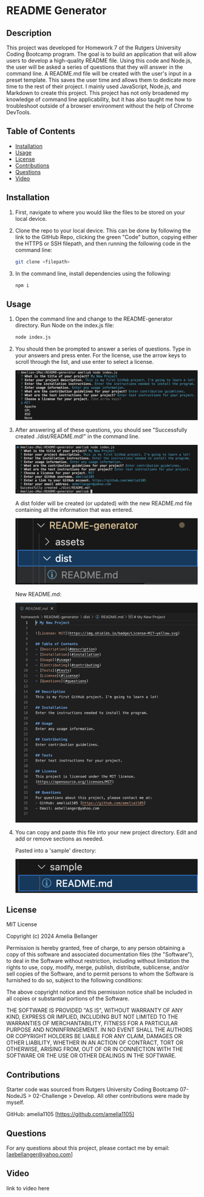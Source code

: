 # README Generator

## Description

This project was developed for Homework 7 of the Rutgers University Coding Bootcamp program. The goal is to build an application that will allow users to develop a high-quality README file. Using this code and Node.js, the user will be asked a series of questions that they will answer in the command line. A README.md file will be created with the user's input in a preset template. This saves the user time and allows them to dedicate more time to the rest of their project. I mainly used JavaScript, Node.js, and Markdown to create this project. This project has not only broadened my knowledge of command line applicability, but it has also taught me how to troubleshoot outside of a browser environment without the help of Chrome DevTools.

## Table of Contents

- [Installation](#installation)
- [Usage](#usage)
- [License](#license)
- [Contributions](#contributions)
- [Questions](#questions)
- [Video](#video)

## Installation

1. First, navigate to where you would like the files to be stored on your local device.

2. Clone the repo to your local device. This can be done by following the link to the GitHub Repo, clicking the green "Code" button, copying either the HTTPS or SSH filepath, and then running the following code in the command line:

    ```sh
    git clone <filepath>
    ```

3. In the command line, install dependencies using the following:

    ```sh
    npm i
    ```

## Usage

1. Open the command line and change to the README-generator directory. Run Node on the index.js file:

    ```sh
    node index.js
    ```

2. You should then be prompted to answer a series of questions. Type in your answers and press enter. For the license, use the arrow keys to scroll through the list, and use enter to select a license.

    ![screenshot of terminal demonstrating which licenses are available](./assets/license-choice.png)

3. After answering all of these questions, you should see "Successfully created ./dist/README.md!" in the command line.

    ![screenshot of terminal showing that information was entered successfully](./assets/success.png)

    A dist folder will be created (or updated) with the new README.md file containing all the information that was entered. 
    
    ![screenshot of README.md file](./assets/dist-folder.png)

    New README.md:

    ![screenshot of README.md file](./assets/new-readme.png)

4. You can copy and paste this file into your new project directory. Edit and add or remove sections as needed.

    Pasted into a 'sample' directory:
    
    ![screenshot showing newly created README-new.md used in a sample repo](./assets/paste-sample.png)

## License

MIT License

Copyright (c) 2024 Amelia Bellanger

Permission is hereby granted, free of charge, to any person obtaining a copy
of this software and associated documentation files (the "Software"), to deal
in the Software without restriction, including without limitation the rights
to use, copy, modify, merge, publish, distribute, sublicense, and/or sell
copies of the Software, and to permit persons to whom the Software is
furnished to do so, subject to the following conditions:

The above copyright notice and this permission notice shall be included in all
copies or substantial portions of the Software.

THE SOFTWARE IS PROVIDED "AS IS", WITHOUT WARRANTY OF ANY KIND, EXPRESS OR
IMPLIED, INCLUDING BUT NOT LIMITED TO THE WARRANTIES OF MERCHANTABILITY,
FITNESS FOR A PARTICULAR PURPOSE AND NONINFRINGEMENT. IN NO EVENT SHALL THE
AUTHORS OR COPYRIGHT HOLDERS BE LIABLE FOR ANY CLAIM, DAMAGES OR OTHER
LIABILITY, WHETHER IN AN ACTION OF CONTRACT, TORT OR OTHERWISE, ARISING FROM,
OUT OF OR IN CONNECTION WITH THE SOFTWARE OR THE USE OR OTHER DEALINGS IN THE
SOFTWARE.

## Contributions

Starter code was sourced from Rutgers University Coding Bootcamp 07-NodeJS > 02-Challenge > Develop. All other contributions were made by myself. 

GitHub: amelia1105 [https://github.com/amelia1105]

## Questions

For any questions about this project, please contact me by email: [aebellanger@yahoo.com]

## Video
link to video here